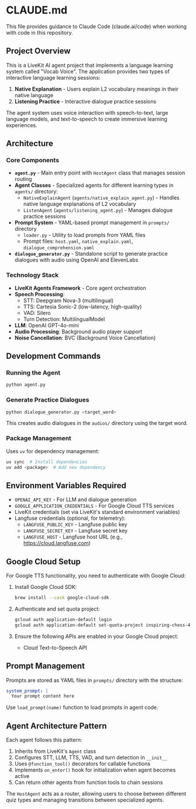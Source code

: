 # CLAUDE.md

This file provides guidance to Claude Code (claude.ai/code) when working with code in this repository.

## Project Overview

This is a LiveKit AI agent project that implements a language learning system called "Vocab Voice". The application provides two types of interactive language learning sessions:

1. **Native Explanation** - Users explain L2 vocabulary meanings in their native language
2. **Listening Practice** - Interactive dialogue practice sessions

The agent system uses voice interaction with speech-to-text, large language models, and text-to-speech to create immersive learning experiences.

## Architecture

### Core Components

- **`agent.py`** - Main entry point with `HostAgent` class that manages session routing
- **Agent Classes** - Specialized agents for different learning types in `agents/` directory:
  - `NativeExplainAgent` (`agents/native_explain_agent.py`) - Handles native language explanations of L2 vocabulary
  - `ListenAgent` (`agents/listening_agent.py`) - Manages dialogue practice sessions
- **Prompt System** - YAML-based prompt management in `prompts/` directory
  - `loader.py` - Utility to load prompts from YAML files
  - Prompt files: `host.yaml`, `native_explain.yaml`, `dialogue_comprehension.yaml`
- **`dialogue_generator.py`** - Standalone script to generate practice dialogues with audio using OpenAI and ElevenLabs

### Technology Stack

- **LiveKit Agents Framework** - Core agent orchestration
- **Speech Processing**:
  - STT: Deepgram Nova-3 (multilingual)
  - TTS: Cartesia Sonic-2 (low-latency, high-quality)
  - VAD: Silero
  - Turn Detection: MultilingualModel
- **LLM**: OpenAI GPT-4o-mini
- **Audio Processing**: Background audio player support
- **Noise Cancellation**: BVC (Background Voice Cancellation)

## Development Commands

### Running the Agent
```bash
python agent.py
```

### Generate Practice Dialogues
```bash
python dialogue_generator.py <target_word>
```
This creates audio dialogues in the `audios/` directory using the target word.

### Package Management
Uses `uv` for dependency management:
```bash
uv sync  # Install dependencies
uv add <package>  # Add new dependency
```

## Environment Variables Required

- `OPENAI_API_KEY` - For LLM and dialogue generation
- `GOOGLE_APPLICATION_CREDENTIALS` - For Google Cloud TTS services
- LiveKit credentials (set via LiveKit's standard environment variables)
- Langfuse credentials (optional, for telemetry):
  - `LANGFUSE_PUBLIC_KEY` - Langfuse public key
  - `LANGFUSE_SECRET_KEY` - Langfuse secret key
  - `LANGFUSE_HOST` - Langfuse host URL (e.g., https://cloud.langfuse.com)

## Google Cloud Setup

For Google TTS functionality, you need to authenticate with Google Cloud:

1. Install Google Cloud SDK:
   ```bash
   brew install --cask google-cloud-sdk
   ```

2. Authenticate and set quota project:
   ```bash
   gcloud auth application-default login
   gcloud auth application-default set-quota-project inspiring-chess-468821-r8
   ```

3. Ensure the following APIs are enabled in your Google Cloud project:
   - Cloud Text-to-Speech API

## Prompt Management

Prompts are stored as YAML files in `prompts/` directory with the structure:
```yaml
system_prompt: |
  Your prompt content here
```

Use `load_prompt(name)` function to load prompts in agent code.

## Agent Architecture Pattern

Each agent follows this pattern:
1. Inherits from LiveKit's `Agent` class
2. Configures STT, LLM, TTS, VAD, and turn detection in `__init__`
3. Uses `@function_tool()` decorators for callable functions
4. Implements `on_enter()` hook for initialization when agent becomes active
5. Can return other agents from function tools to chain sessions

The `HostAgent` acts as a router, allowing users to choose between different quiz types and managing transitions between specialized agents.